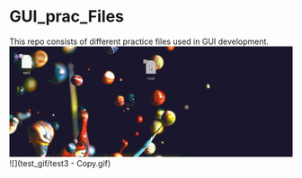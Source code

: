 # GUI_prac_Files
This repo consists of different practice files used in GUI development.
![](test_gif/test3.gif)
![](test_gif/test3 - Copy.gif)

